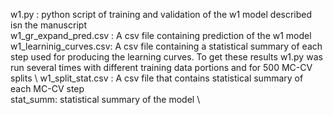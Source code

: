 w1.py : python script of training and validation of the w1 model described isn the manuscript \
w1_gr_expand_pred.csv : A csv file containing prediction of the w1 model \
w1_learninig_curves.csv: A csv file containing a statistical summary of each step used for producing the learning curves. To get these results w1.py was run several times with different training data portions and for 500 MC-CV splits \ 
w1_split_stat.csv : A csv file that contains statistical summary of each MC-CV step \
stat_summ: statistical summary of the model \
